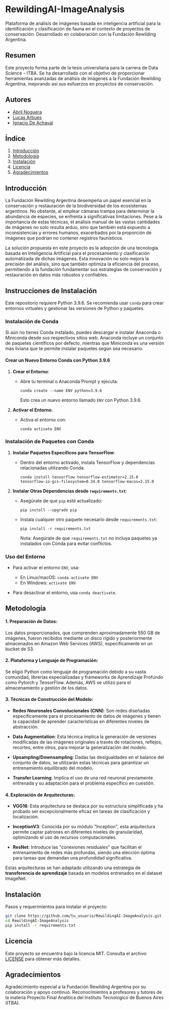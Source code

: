 # RewildingAI-ImageAnalysis
Plataforma de análisis de imágenes basada en inteligencia artificial para la identificación y clasificación de fauna en el contexto de proyectos de conservación. Desarrollado en colaboración con la Fundación Rewilding Argentina.

## Resumen
Este proyecto forma parte de la tesis universitaria para la carrera de Data Science - ITBA. Se ha desarrollado con el objetivo de proporcionar herramientas avanzadas de análisis de imágenes a la Fundación Rewilding Argentina, mejorando así sus esfuerzos en proyectos de conservación.

## Autores
- [Abril Noguera](https://github.com/abrilnoguera)
- [Lucas Arbues](https://github.com/lucasarbues)
- [Ignacio De Achaval](https://github.com/IgnacioAchaval)

## Índice
1. [Introducción](#introducción)
2. [Metodología](#metodología)
3. [Instalación](#instalación)
4. [Licencia](#licencia)
5. [Agradecimientos](#agradecimientos)

## Introducción
La Fundación Rewilding Argentina desempeña un papel esencial en la conservación y restauración de la biodiversidad de los ecosistemas argentinos. No obstante, al emplear cámaras trampa para determinar la abundancia de especies, se enfrenta a significativas limitaciones. Pese a la importancia de estas técnicas, el análisis manual de las vastas cantidades de imágenes no solo resulta arduo, sino que también está expuesto a inconsistencias y errores humanos, exacerbados por la proporción de imágenes que podrían no contener registros faunísticos.

La solución propuesta en este proyecto es la adopción de una tecnología basada en Inteligencia Artificial para el procesamiento y clasificación automatizada de dichas imágenes. Esta innovación no solo mejora la precisión del análisis, sino que también optimiza la eficiencia del proceso, permitiendo a la fundación fundamentar sus estrategias de conservación y restauración en datos más robustos y confiables.

## Instrucciones de Instalación

Este repositorio requiere Python 3.9.6. Se recomienda usar `conda` para crear entornos virtuales y gestionar las versiones de Python y paquetes.

### Instalación de Conda

Si aún no tienes Conda instalado, puedes descargar e instalar Anaconda o Miniconda desde sus respectivos sitios web. Anaconda incluye un conjunto de paquetes científicos por defecto, mientras que Miniconda es una versión más liviana que te permite instalar paquetes según sea necesario.

#### Crear un Nuevo Entorno Conda con Python 3.9.6

1. **Crear el Entorno**:
   - Abre tu terminal o Anaconda Prompt y ejecuta:
     ```
     conda create --name ENV python=3.9.6
     ```
     Esto crea un nuevo entorno llamado `ENV` con Python 3.9.6.

2. **Activar el Entorno**:
   - Activa el entorno con:
     ```
     conda activate ENV
     ```

### Instalación de Paquetes con Conda

1. **Instalar Paquetes Específicos para TensorFlow**:
   - Dentro del entorno activado, instala TensorFlow y dependencias relacionadas utilizando Conda:
     ```
     conda install tensorflow tensorflow-estimator=2.15.0 tensorflow-io-gcs-filesystem=0.34.0 tensorflow-macos=2.15.0
     ```

2. **Instalar Otras Dependencias desde `requirements.txt`**:
   - Asegúrate de que `pip` esté actualizado:
     ```
     pip install --upgrade pip
     ```
   - Instala cualquier otro paquete necesario desde `requirements.txt`:
     ```
     pip install -r requirements.txt
     ```
     Nota: Asegúrate de que `requirements.txt` no incluya paquetes ya instalados con Conda para evitar conflictos.

### Uso del Entorno

- Para activar el entorno `ENV`, usa:
  - En Linux/macOS: `conda activate ENV`
  - En Windows: `activate ENV`

- Para desactivar el entorno, usa `conda deactivate`.


## Metodología

#### 1. **Preparación de Datos**:
Los datos proporcionados, que comprenden aproximadamente 550 GB de imágenes, fueron recibidos mediante un disco rígido y posteriormente almacenados en Amazon Web Services (AWS), específicamente en un bucket de S3.

#### 2. **Plataforma y Lenguaje de Programación**:
Se eligió Python como lenguaje de programación debido a su vasta comunidad, librerías especializadas y frameworks de Aprendizaje Profundo como Pytorch y TensorFlow. Además, AWS se utilizó para el almacenamiento y gestión de los datos.

#### 3. **Técnicas de Construcción del Modelo**:

- **Redes Neuronales Convolucionales (CNN)**: Son redes diseñadas específicamente para el procesamiento de datos de imágenes y tienen la capacidad de aprender características en diferentes niveles de abstracción.

- **Data Augmentation**: Esta técnica implica la generación de versiones modificadas de las imágenes originales a través de rotaciones, reflejos, recortes, entre otros, para mejorar la generalización del modelo.

- **Upsampling/Downsampling**: Dadas las desigualdades en el balance del conjunto de datos, se utilizarán estas técnicas para garantizar un entrenamiento equilibrado del modelo.

- **Transfer Learning**: Implica el uso de una red neuronal previamente entrenada y su adaptación para el problema específico en cuestión.

#### 4. **Exploración de Arquitecturas**:

- **VGG16**: Esta arquitectura se destaca por su estructura simplificada y ha probado ser excepcionalmente eficaz en tareas de clasificación y localización.

- **InceptionV3**: Conocida por su módulo "Inception", esta arquitectura permite captar patrones en diferentes niveles de granularidad, optimizando el uso de recursos computacionales.

- **ResNet**: Introduce las "conexiones residuales" que facilitan el entrenamiento de redes más profundas, siendo una elección óptima para tareas que demandan una profundidad significativa.

Estas arquitecturas se han adaptado utilizando una estrategia de **transferencia de aprendizaje** basada en modelos entrenados en el dataset ImageNet. 


## Instalación
Pasos y requerimientos para instalar el proyecto:

```bash
git clone https://github.com/tu_usuario/RewildingAI-ImageAnalysis.git
cd RewildingAI-ImageAnalysis
pip install -r requirements.txt
```

## Licencia
Este proyecto se encuentra bajo la licencia MIT. Consulta el archivo [LICENSE](https://opensource.org/licenses/MIT) para obtener más detalles.

## Agradecimientos
Agradecimiento especial a la Fundación Rewilding Argentina por su colaboración y apoyo continuo.
Reconocimientos a profesores y tutores de la materia Proyecto Final Analitica del Instituto Tecnologico de Buenos Aires (ITBA).
